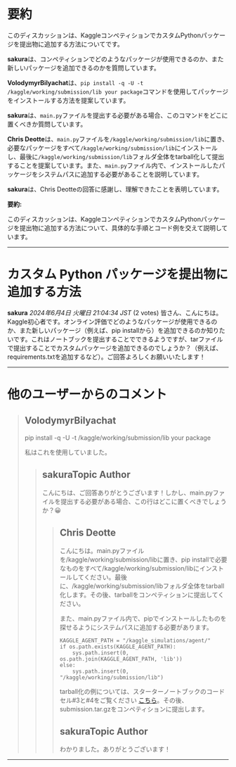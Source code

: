 # 要約 
このディスカッションは、KaggleコンペティションでカスタムPythonパッケージを提出物に追加する方法についてです。

**sakura**は、コンペティションでどのようなパッケージが使用できるのか、また新しいパッケージを追加できるのかを質問しています。

**VolodymyrBilyachat**は、`pip install -q -U -t /kaggle/working/submission/lib your package`コマンドを使用してパッケージをインストールする方法を提案しています。

**sakura**は、`main.py`ファイルを提出する必要がある場合、このコマンドをどこに置くべきか質問しています。

**Chris Deotte**は、`main.py`ファイルを`/kaggle/working/submission/lib`に置き、必要なパッケージをすべて`/kaggle/working/submission/lib`にインストールし、最後に`/kaggle/working/submission/lib`フォルダ全体をtarball化して提出することを提案しています。また、`main.py`ファイル内で、インストールしたパッケージをシステムパスに追加する必要があることを説明しています。

**sakura**は、Chris Deotteの回答に感謝し、理解できたことを表明しています。

**要約:**

このディスカッションは、KaggleコンペティションでカスタムPythonパッケージを提出物に追加する方法について、具体的な手順とコード例を交えて説明しています。


---
# カスタム Python パッケージを提出物に追加する方法

**sakura** *2024年6月4日 火曜日 21:04:34 JST* (2 votes)
皆さん、こんにちは。Kaggle初心者です。オンライン評価でどのようなパッケージが使用できるのか、また新しいパッケージ（例えば、pip installから）を追加できるのか知りたいです。これはノートブックを提出することでできるようですが、tarファイルで提出することでカスタムパッケージを追加できるのでしょうか？（例えば、requirements.txtを追加するなど）。ご回答よろしくお願いいたします！

---
# 他のユーザーからのコメント
> ## VolodymyrBilyachat
> 
> pip install -q -U -t /kaggle/working/submission/lib your package
> 
> 私はこれを使用していました。
> 
> 
> 
> > ## sakuraTopic Author
> > 
> > こんにちは、ご回答ありがとうございます！しかし、main.pyファイルを提出する必要がある場合、この行はどこに置くべきでしょうか？😀
> > 
> > 
> > 
> > > ## Chris Deotte
> > > 
> > > こんにちは。main.pyファイルを/kaggle/working/submission/libに置き、pip installで必要なものをすべて/kaggle/working/submission/libにインストールしてください。最後に、/kaggle/working/submission/libフォルダ全体をtarball化します。その後、tarballをコンペティションに提出してください。
> > > 
> > > また、main.pyファイル内で、pipでインストールしたものを探せるようにシステムパスに追加する必要があります。
> > > 
> > > ```
> > > KAGGLE_AGENT_PATH = "/kaggle_simulations/agent/"
> > > if os.path.exists(KAGGLE_AGENT_PATH):
> > >     sys.path.insert(0, os.path.join(KAGGLE_AGENT_PATH, 'lib'))
> > > else:
> > >     sys.path.insert(0, "/kaggle/working/submission/lib")
> > > 
> > > ```
> > > 
> > > tarball化の例については、スターターノートブックのコードセル#3と#4をご覧ください [こちら](https://www.kaggle.com/code/ryanholbrook/llm-20-questions-starter-notebook)。その後、submission.tar.gzをコンペティションに提出します。
> > > 
> > > 
> > > 
> > > ## sakuraTopic Author
> > > 
> > > わかりました。ありがとうございます！
> > > 
> > > 
> > > 
---

